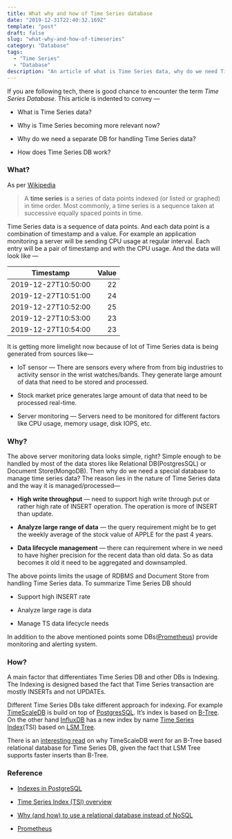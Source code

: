 ```yaml
---
title: What why and how of Time Series database
date: "2019-12-31T22:40:32.169Z"
template: "post"
draft: false
slug: "what-why-and-how-of-timeseries"
category: "Database"
tags:
  - "Time Series"
  - "Database"
description: "An article of what is Time Series data, why do we need Time Series database and how does Time Series database work."
---
```


If you are following tech, there is good chance to encounter the term *Time Series Database*. This article is indented to convey —

* What is Time Series data?

* Why is Time Series becoming more relevant now?

* Why do we need a separate DB for handling Time Series data?

* How does Time Series DB work?


### What?

As per [Wikipedia](https://en.wikipedia.org/wiki/Time_series)
> A **time series** is a series of data points indexed (or listed or graphed) in time order. Most commonly, a time series is a sequence taken at successive equally spaced points in time.

Time Series data is a sequence of data points. And each data point is a combination of timestamp and a value. For example an application monitoring a server will be sending CPU usage at regular interval. Each entry will be a pair of timestamp and with the CPU usage. And the data will look like —

|Timestamp|Value|
|-|-:|
|2019-12-27T10:50:00|22|
|2019-12-27T10:51:00|24|
|2019-12-27T10:52:00|25|
|2019-12-27T10:53:00|23|
|2019-12-27T10:54:00|23|


It is getting more limelight now because of lot of Time Series data is being generated from sources like—

* IoT sensor — There are sensors every where from from big industries to activity sensor in the wrist watches/bands. They generate large amount of data that need to be stored and processed.

* Stock market price generates large amount of data that need to be processed real-time.

* Server monitoring — Servers need to be monitored for different factors like CPU usage, memory usage, disk IOPS, etc.


### Why?

The above server monitoring data looks simple, right? Simple enough to be handled by most of the data stores like Relational DB(PostgresSQL) or Document Store(MongoDB). Then why do we need a special database to manage time series data? The reason lies in the nature of Time Series data and the way it is managed/processed—

* **High write throughput** — need to support high write through put or rather high rate of INSERT operation. The operation is more of INSERT than update.

* **Analyze large range of data** — the query requirement might be to get the weekly average of the stock value of APPLE for the past 4 years.

* **Data lifecycle management** — there can requirement where in we need to have higher precision for the recent data than old data. So as data becomes it old it need to be aggregated and downsampled.

The above points limits the usage of RDBMS and Document Store from handling Time Series data. To summarize Time Series DB should

* Support high INSERT rate

* Analyze large rage is data

* Manage TS data lifecycle needs

In addition to the above mentioned points some DBs([Prometheus](https://prometheus.io/)) provide monitoring and alerting system.


### How?

A main factor that differentiates Time Series DB and other DBs is Indexing. The Indexing is designed based the fact that Time Series transaction are mostly INSERTs and not UPDATEs.

Different Time Series DBs take different approach for indexing. For example [TimeScaleDB](https://www.timescale.com/) is build on top of [PostgresSQL](https://www.postgresql.org/). It’s index is based on [B-Tree](https://en.wikipedia.org/wiki/B-tree). On the other hand [InfluxDB](https://www.influxdata.com/) has a new index by name [Time Series Index](https://docs.influxdata.com/influxdb/v1.7/concepts/time-series-index/)(TSI) based on [LSM Tree](https://en.wikipedia.org/wiki/Log-structured_merge-tree).

There is an [interesting read](https://blog.timescale.com/blog/time-series-data-why-and-how-to-use-a-relational-database-instead-of-nosql-d0cd6975e87c/) on why TimeScaleDB went for an B-Tree based relational database for Time Series DB, given the fact that LSM Tree supports faster inserts than B-Tree.

### Reference

* [Indexes in PostgreSQL](https://habr.com/en/company/postgrespro/blog/441962/)

* [Time Series Index (TSI) overview](https://docs.influxdata.com/influxdb/v1.7/concepts/time-series-index/)

* [Why (and how) to use a relational database instead of NoSQL](https://blog.timescale.com/blog/time-series-data-why-and-how-to-use-a-relational-database-instead-of-nosql-d0cd6975e87c/)

* [Prometheus](https://prometheus.io/)
